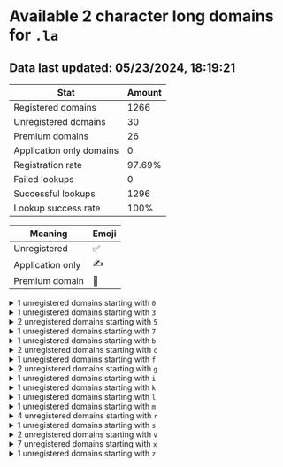 # Available 2 character long domains for `.la`

## Data last updated: 05/23/2024, 18:19:21

|Stat|Amount|
|--|--|
|Registered domains|1266|
|Unregistered domains|30|
|Premium domains|26|
|Application only domains|0|
|Registration rate|97.69%|
|Failed lookups|0|
|Successful lookups|1296|
|Lookup success rate|100%|


|Meaning|Emoji|
|--|--|
|Unregistered|:white_check_mark:|
|Application only|:writing_hand:|
|Premium domain|:gem:|

<details>
<summary>1 unregistered domains starting with <bold><code>0</code></bold></summary>

|Type|Domain|
|--|--|
|:gem:|`0u.la`|
</details>
<details>
<summary>1 unregistered domains starting with <bold><code>3</code></bold></summary>

|Type|Domain|
|--|--|
|:gem:|`3g.la`|
</details>
<details>
<summary>2 unregistered domains starting with <bold><code>5</code></bold></summary>

|Type|Domain|
|--|--|
|:white_check_mark:|`5l.la`|
|:gem:|`5x.la`|
</details>
<details>
<summary>1 unregistered domains starting with <bold><code>7</code></bold></summary>

|Type|Domain|
|--|--|
|:white_check_mark:|`7t.la`|
</details>
<details>
<summary>1 unregistered domains starting with <bold><code>b</code></bold></summary>

|Type|Domain|
|--|--|
|:gem:|`bm.la`|
</details>
<details>
<summary>2 unregistered domains starting with <bold><code>c</code></bold></summary>

|Type|Domain|
|--|--|
|:gem:|`cv.la`|
|:gem:|`cz.la`|
</details>
<details>
<summary>1 unregistered domains starting with <bold><code>f</code></bold></summary>

|Type|Domain|
|--|--|
|:gem:|`f8.la`|
</details>
<details>
<summary>2 unregistered domains starting with <bold><code>g</code></bold></summary>

|Type|Domain|
|--|--|
|:gem:|`gi.la`|
|:white_check_mark:|`gk.la`|
</details>
<details>
<summary>1 unregistered domains starting with <bold><code>i</code></bold></summary>

|Type|Domain|
|--|--|
|:gem:|`ia.la`|
</details>
<details>
<summary>1 unregistered domains starting with <bold><code>k</code></bold></summary>

|Type|Domain|
|--|--|
|:gem:|`ki.la`|
</details>
<details>
<summary>1 unregistered domains starting with <bold><code>l</code></bold></summary>

|Type|Domain|
|--|--|
|:gem:|`lc.la`|
</details>
<details>
<summary>1 unregistered domains starting with <bold><code>m</code></bold></summary>

|Type|Domain|
|--|--|
|:gem:|`m1.la`|
</details>
<details>
<summary>4 unregistered domains starting with <bold><code>r</code></bold></summary>

|Type|Domain|
|--|--|
|:gem:|`r2.la`|
|:gem:|`rb.la`|
|:gem:|`rk.la`|
|:gem:|`rs.la`|
</details>
<details>
<summary>1 unregistered domains starting with <bold><code>s</code></bold></summary>

|Type|Domain|
|--|--|
|:gem:|`sz.la`|
</details>
<details>
<summary>2 unregistered domains starting with <bold><code>v</code></bold></summary>

|Type|Domain|
|--|--|
|:gem:|`vk.la`|
|:gem:|`vs.la`|
</details>
<details>
<summary>7 unregistered domains starting with <bold><code>x</code></bold></summary>

|Type|Domain|
|--|--|
|:gem:|`x3.la`|
|:gem:|`x4.la`|
|:gem:|`x5.la`|
|:gem:|`x6.la`|
|:gem:|`x7.la`|
|:gem:|`x8.la`|
|:gem:|`x9.la`|
</details>
<details>
<summary>1 unregistered domains starting with <bold><code>z</code></bold></summary>

|Type|Domain|
|--|--|
|:white_check_mark:|`zc.la`|
</details>